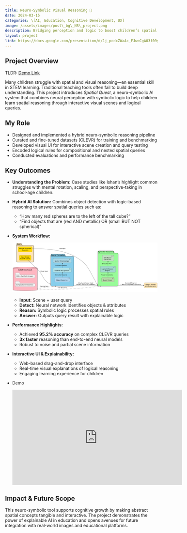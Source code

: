 ```yaml
---
title: Neuro-Symbolic Visual Reasoning 🧠
date: 2024-03-15
categories: \[AI, Education, Cognitive Development, UX]
image: /assets/images/post\_bg\_NS\_project.png
description: Bridging perception and logic to boost children’s spatial reasoning with neuro-symbolic AI.
layout: project
link: https://docs.google.com/presentation/d/1j_pcdxZWaAc_FJwoCgA03f09yZnWUO2GE8C1puhShew/edit?usp=sharing
---
```


## Project Overview

TLDR: [Demo Link](https://youtu.be/TwZfHC4935Q)

Many children struggle with spatial and visual reasoning—an essential skill in STEM learning. Traditional teaching tools often fail to build deep understanding. This project introduces *Spatial Quest*, a neuro-symbolic AI system that combines neural perception with symbolic logic to help children learn spatial reasoning through interactive visual scenes and logical queries.

## My Role

* Designed and implemented a hybrid neuro-symbolic reasoning pipeline
* Curated and fine-tuned datasets (CLEVR) for training and benchmarking
* Developed visual UI for interactive scene creation and query testing
* Encoded logical rules for compositional and nested spatial queries
* Conducted evaluations and performance benchmarking

## Key Outcomes

* **Understanding the Problem:** Case studies like Ishan’s highlight common struggles with mental rotation, scaling, and perspective-taking in school-age children.

* **Hybrid AI Solution:** Combines object detection with logic-based reasoning to answer spatial queries such as:

  * “How many red spheres are to the left of the tall cube?”
  * “Find objects that are (red AND metallic) OR (small BUT NOT spherical)”

* **System Workflow:**

  ![System Diagram](/assets/images/in-post/post-neural-cv/systemdiagram.png)

  * **Input:** Scene + user query
  * **Detect:** Neural network identifies objects & attributes
  * **Reason:** Symbolic logic processes spatial rules
  * **Answer:** Outputs query result with explainable logic

* **Performance Highlights:**

  * Achieved **95.2% accuracy** on complex CLEVR queries
  * **3x faster** reasoning than end-to-end neural models
  * Robust to noise and partial scene information

* **Interactive UI & Explainability:**

  * Web-based drag-and-drop interface
  * Real-time visual explanations of logical reasoning
  * Engaging learning experience for children

* Demo
  <iframe width="560" height="315" src="https://www.youtube.com/embed/TwZfHC4935Q?si=wByhPtiIVi8lzbSw" title="YouTube video player" frameborder="0" allow="accelerometer; autoplay; clipboard-write; encrypted-media; gyroscope; picture-in-picture; web-share" referrerpolicy="strict-origin-when-cross-origin" allowfullscreen></iframe>

## Impact & Future Scope

This neuro-symbolic tool supports cognitive growth by making abstract spatial concepts tangible and interactive. The project demonstrates the power of explainable AI in education and opens avenues for future integration with real-world images and educational platforms.
